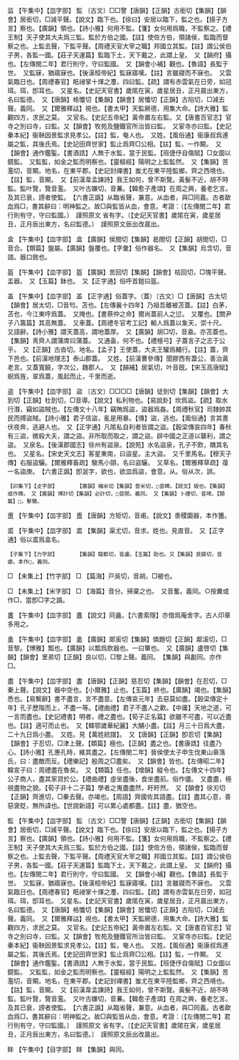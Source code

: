 <!-- { "loadSidebar": true } -->
监	【午集中】【皿字部】	監	〔古文〕□□譼【唐韻】【正韻】古銜切【集韻】【韻會】居銜切，□減平聲。【說文】臨下也。【徐曰】安居以臨下，監之也。【揚子方言】察也。【廣韻】領也。【詩小雅】何用不監。【箋】女何用爲職，不監察之。【禮王制】天子使其大夫爲三監。監於方伯之國。【註】使佐方伯，領諸侯，監臨而督察之也。上監去聲，下監平聲。【周禮天官大宰之職】邦國立其監。【註】謂公侯伯子男，各監一國。【莊子天運篇】監臨下土，天下戴之，此謂上皇。　又【韻府】攝也。【左傳閔二年】君行則守，守曰監國。　又【韻會小補】觀也。【魯語】長監于世。　又監寐，猶寤寐也。【後漢桓帝紀】監寐寤嘆。【註】言雖寢而不寐也。　又雲氣臨日也。【周禮春官】眂祲掌十煇之灋，四曰監。【疏】謂有赤雲氣在日旁，如冠珥。珥，卽耳也。　又星名。【史記天官書】歲隂在寅，歲星居丑，正月晨出東方，名曰監德。　又【唐韻】格懺切【集韻】【韻會】居懺切【正韻】古陷切，□減去聲。義同。　又【爾雅釋詁】視也。【書太甲】天監厥德，用集大命。【詩大雅】監觀四方，求民之莫。　又官名。【史記五帝紀】黃帝置左右監。又【唐書百官志】官寺之別曰寺，曰監。又【韻會】牧苑及鹽鐵官所治皆曰監。　又宦寺亦曰監。【史記秦本紀】衞鞅因景監求見孝公。【註】監，奄人也。　又姓。【風俗通】衞康叔爲連屬之監，其後氏焉。【史記田齊世家】監止爲齊□公相。【註】監，一作闞。　又【韻會】通作鑑鍳。【書酒誥】人無于水監，當于民監。【班倢伃自傷賦】□女圖以鏡監。　又監監，如金之監而明察也。【靈樞經】陽明之上監監然。　又【集韻】苦濫切，音闞。地名，在東平郡。【史記封禪書】蚩尤在東平陸監鄉，齊之西境也。【註】監，音闞。　又【前漢韋孟諫詩】我王如何，曾不斯覽。黃髮不近，胡不時監。監叶覽，覽音濫。　又叶古嫌切，音蒹。【韓愈子產頌】在周之興，養老乞言。及其已衰，謗者使監。　【六書正譌】从臨省聲，兼意。从血者，與□同義。古者歃血爲□，書其辭曰：明神監之。故□與監皆从血，會意。考證：〔【左傳閔二年】君行則有守，守曰監國。〕　謹照原文 省有字。〔【史記天官書】歲隂在寅，歲星居丑，正月辰出東方，名曰監德。〕　謹照原文辰出改晨出。 

盒	【午集中】【皿字部】	盒	【廣韻】侯閤切【集韻】曷閤切【正韻】胡閤切，□音合。【類篇】盤屬。【廣韻】盤覆也。【字彙】俗作器名。　又【集韻】烏含切，音諳。器口斂也。

盔	【午集中】【皿字部】	盔	【廣韻】苦回切【集韻】【韻會】枯回切，□塊平聲。盂器。　又【玉篇】鉢也。　又【正字通】俗呼首鎧曰盔。

盖	【午集中】【皿字部】	盖	【正字通】俗蓋字。（蓋）〔古文〕□【唐韻】古太切【韻會】居太切，□音匄。苫也。【左傳襄十四年】乃祖吾離被苫蓋。【註】白茅，苫也，今江東呼爲蓋。　又掩也。【書蔡仲之命】爾尚蓋前人之愆。　又覆也。【關尹子八籌篇】其高無蓋。　又車蓋。【周禮冬官考工記】輸人爲蓋以象天，崇十尺。　又語辭。【詩小雅】謂天蓋高，謂地蓋厚。　又【廣韻】胡□切，音盍。亦苫蓋也。【集韻】靑齊人謂蒲席曰蒲蓋。　又通盍，何不也。【禮檀弓】子蓋言子之志于公乎。　又【正韻】古沓切。地名。【孟子】王使蓋，大夫王驩爲輔行。【註】蓋，齊下邑也。【前漢地理志】泰山郡蓋。　又姓。【前漢曹參傳】聞膠西有蓋公，善治黃老言。又蓋寬饒，字次公，魏郡人。　又【韻補】居氣切，叶音旣。【宋玉高唐賦】蜺爲旌，翠爲蓋，風起而止，千里而逝。

盗	【午集中】【皿字部】	盜	〔古文〕□□□□【唐韻】徒到切【集韻】【韻會】大到切【正韻】杜到切，□音導。【說文】私利物也。【易說卦】坎爲盜。【疏】取水行潛，竊如盜賊也。【左傳文十八年】竊賄爲盜，盜器爲姦。【周禮秋官】司隸帥其民而搏盜賊。【詩小雅】君子信盜，亂是用暴。【傳】盜，逃也。【風俗通】言其晝伏夜奔，逃避人也。　又【正字通】凡隂私自利者皆謂之盜。【穀梁傳哀四年】春秋有三盜，微殺大夫，謂之盜。非所取而取之，謂之盜。辟中國之正道以襲利，謂之盜。　又泉名。【後漢郡國志】徐州有盜泉。【說苑】水名盜泉，孔子不飲，醜其名也。　又星名。【宋史天文志】客星東南，曰盜星。主大盜。　又千里馬名。【穆天子傳】右服盜驪。【爾雅釋畜疏】駿馬小頸，名曰盜驪。　又草名。【爾雅釋草疏】蕧一名盜庚。　【六書正譌】卽涎字，欲也，欲皿爲盜，會意。从。俗从次，誤。

	【卯集下】【攴字部】		【廣韻】補米切【集韻】普米切，□音睥。【說文】毀也。【集韻】或作捭。　又【廣韻】博計切【集韻】必計切，□音閉。義同。　又【集韻】卜禮切，音埤。【類篇】□，擊聲。

盙	【午集中】【皿字部】	盙	【唐韻】方矩切，音甫。【說文】黍稷圜器，本作簠。

盚	【午集中】【皿字部】	盚	【集韻】渠尤切，音求。姓也。見直音。　又【正字通】俗以盚爲盒名。

	【子集下】【力字部】		【集韻】龍都切，音盧。【玉篇】助也。又【集韻】良據切，音慮。本作□，義同。

□	【未集上】【竹字部】	□	【篇海】戸吳切，音胡。□被也。

□	【未集上】【米字部】	□	【海篇】音分。掃棄之也。　又音奮。義同。○按糞或作□，當卽□字之譌。

盫	【午集中】【皿字部】	盫	【說文】同盦。【六書索隱】亦借爲庵舍字。古人印章多用之。

盠	【午集中】【皿字部】	盠	【廣韻】郞奚切【集韻】憐題切【正韻】鄰溪切，□音黎。【博雅】瓢也。【廣韻】以瓢爲飲器也。一曰簞也。　又【廣韻】盧啓切【集韻】【韻會】里弟切【正韻】良以切，□黎上聲。義同。　【集韻】與劙同。亦作□。

盡	【午集中】【皿字部】	盡	【唐韻】【正韻】慈忍切【集韻】【韻會】在忍切，□秦上聲。【說文】器中空也。【小爾雅】止也。【玉篇】終也。【廣韻】竭也。【集韻】悉也。【易繫辭】書不盡言，言不盡意。【左傳哀元年】去惡莫如盡。【穀梁傳定十年】孔子歷階而上，不盡一等。【禮曲禮】君子不盡人之歡。【中庸】天地之道，可一言而盡也。【史記禮書】明者，禮之盡也。【荀子正名篇】欲雖不可盡，可以近盡也。【註】適可而止也。　又【韓鄂歲華紀麗】大酺小盡。【註】月三十日爲大盡，二十九日爲小盡。　又姓。見【萬姓統譜】。　又【唐韻】【正韻】卽忍切【集韻】【韻會】子忍切，□津上聲。【類篇】極也。【正韻】盡之也。【書康誥】往盡乃心。【詩小雅】孔惠孔時，維其盡之。【左傳閔二年】晉侯使太子申生伐東山皋落氏，曰：盡敵而反。【禮樂記】殷周之□盡矣。　又【韻會】皆也。【左傳昭二年】韓宣子曰：周禮盡在魯矣。　又【類篇】任也。【增韻】縱令也。【左傳文十四年】公子商人，盡其家貸於公。【禮曲禮】虛坐盡後，食坐盡前。俗作儘。　又盡盡，極視盡物之貌。【荀子非十二子篇】學者之嵬盡盡然，盱盱然。　又【韻會】徐刃切【正韻】齊進切，□秦去聲。亦竭也。【周語】齊國佐其語盡。【註】盡其心意，善惡褒貶，無所諱也。【世說新語】可以累心處都盡。【註】盡，猶空也。

監	【午集中】【皿字部】	監	〔古文〕□□譼【唐韻】【正韻】古銜切【集韻】【韻會】居銜切，□減平聲。【說文】臨下也。【徐曰】安居以臨下，監之也。【揚子方言】察也。【廣韻】領也。【詩小雅】何用不監。【箋】女何用爲職，不監察之。【禮王制】天子使其大夫爲三監。監於方伯之國。【註】使佐方伯，領諸侯，監臨而督察之也。上監去聲，下監平聲。【周禮天官大宰之職】邦國立其監。【註】謂公侯伯子男，各監一國。【莊子天運篇】監臨下土，天下戴之，此謂上皇。　又【韻府】攝也。【左傳閔二年】君行則守，守曰監國。　又【韻會小補】觀也。【魯語】長監于世。　又監寐，猶寤寐也。【後漢桓帝紀】監寐寤嘆。【註】言雖寢而不寐也。　又雲氣臨日也。【周禮春官】眂祲掌十煇之灋，四曰監。【疏】謂有赤雲氣在日旁，如冠珥。珥，卽耳也。　又星名。【史記天官書】歲隂在寅，歲星居丑，正月晨出東方，名曰監德。　又【唐韻】格懺切【集韻】【韻會】居懺切【正韻】古陷切，□減去聲。義同。　又【爾雅釋詁】視也。【書太甲】天監厥德，用集大命。【詩大雅】監觀四方，求民之莫。　又官名。【史記五帝紀】黃帝置左右監。又【唐書百官志】官寺之別曰寺，曰監。又【韻會】牧苑及鹽鐵官所治皆曰監。　又宦寺亦曰監。【史記秦本紀】衞鞅因景監求見孝公。【註】監，奄人也。　又姓。【風俗通】衞康叔爲連屬之監，其後氏焉。【史記田齊世家】監止爲齊□公相。【註】監，一作闞。　又【韻會】通作鑑鍳。【書酒誥】人無于水監，當于民監。【班倢伃自傷賦】□女圖以鏡監。　又監監，如金之監而明察也。【靈樞經】陽明之上監監然。　又【集韻】苦濫切，音闞。地名，在東平郡。【史記封禪書】蚩尤在東平陸監鄉，齊之西境也。【註】監，音闞。　又【前漢韋孟諫詩】我王如何，曾不斯覽。黃髮不近，胡不時監。監叶覽，覽音濫。　又叶古嫌切，音蒹。【韓愈子產頌】在周之興，養老乞言。及其已衰，謗者使監。　【六書正譌】从臨省聲，兼意。从血者，與□同義。古者歃血爲□，書其辭曰：明神監之。故□與監皆从血，會意。考證：〔【左傳閔二年】君行則有守，守曰監國。〕　謹照原文 省有字。〔【史記天官書】歲隂在寅，歲星居丑，正月辰出東方，名曰監德。〕　謹照原文辰出改晨出。 

盽	【午集中】【目字部】	盽	【集韻】與同。

